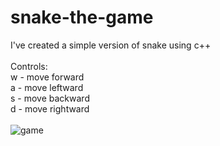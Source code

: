 # snake-the-game

I've created a simple version of snake using c++ <br><br>
Controls: <br>
w - move forward <br>
a - move leftward <br>
s - move backward <br>
d - move rightward <br><br>
![game](https://user-images.githubusercontent.com/99143914/176534298-57d92c8b-22b5-4203-baa7-048e7eedbc8c.png)


